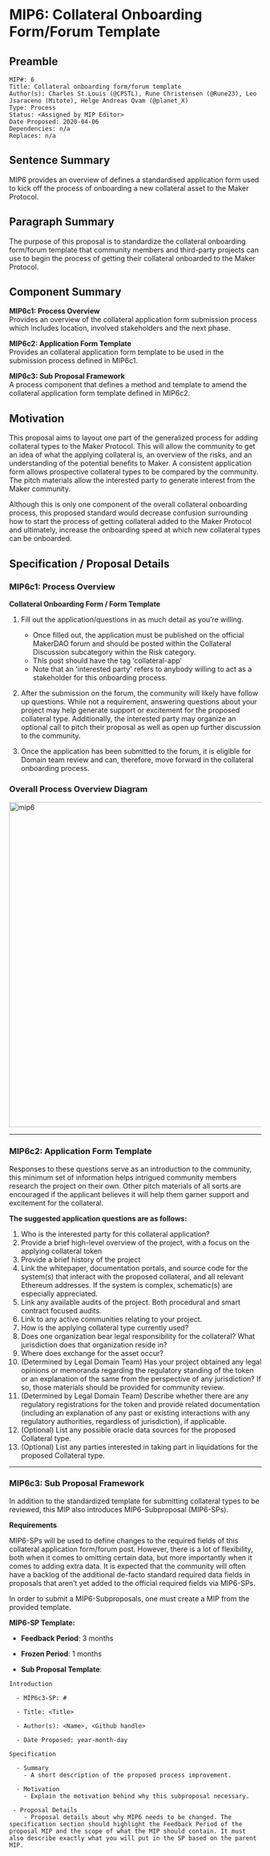 # MIP6: Collateral Onboarding Form/Forum Template

## Preamble
```
MIP#: 6
Title: Collateral onboarding form/forum template
Author(s): Charles St.Louis (@CPSTL), Rune Christensen (@Rune23), Leo Jsaraceno (Mitote), Helge Andreas Qvam (@planet_X)
Type: Process
Status: <Assigned by MIP Editor>
Date Proposed: 2020-04-06
Dependencies: n/a
Replaces: n/a
```

## Sentence Summary

MIP6 provides an overview of defines a standardised application form used to kick off the process of onboarding a new collateral asset to the Maker Protocol.

## Paragraph Summary

The purpose of this proposal is to standardize the collateral onboarding form/forum template that community members and third-party projects can use to begin the process of getting their collateral onboarded to the Maker Protocol.

## Component Summary

**MIP6c1: Process Overview**  
Provides an overview of the collateral application form submission process which includes location, involved stakeholders and the next phase.

**MIP6c2: Application Form Template**  
Provides an collateral application form template to be used in the submission process defined in MIP6c1. 

**MIP6c3: Sub Proposal Framework**  
A process component that defines a method and template to amend the collateral application form template defined in MIP6c2.

## Motivation

This proposal aims to layout one part of the generalized process for adding collateral types to the Maker Protocol. This will allow the community to get an idea of what the applying collateral is, an overview of the risks, and an understanding of the potential benefits to Maker. A consistent application form allows prospective collateral types to be compared by the community. The pitch materials allow the interested party to generate interest from the Maker community.

Although this is only one component of the overall collateral onboarding process, this proposed standard would decrease confusion surrounding how to start the process of getting collateral added to the Maker Protocol and ultimately, increase the onboarding speed at which new collateral types can be onboarded.

## Specification / Proposal Details

### MIP6c1: Process Overview

**Collateral Onboarding Form / Form Template**
1.  Fill out the application/questions in as much detail as you’re willing.
    

	-   Once filled out, the application must be published on the official MakerDAO forum and should be posted within the Collateral Discussion subcategory within the Risk category.
	-   This post should have the tag ‘collateral-app’
	-   Note that an 'interested party' refers to anybody willing to act as a stakeholder for this onboarding process.
    

2.  After the submission on the forum, the community will likely have follow up questions. While not a requirement, answering questions about your project may help generate support or excitement for the proposed collateral type. Additionally, the interested party may organize an optional call to pitch their proposal as well as open up further discussion to the community. 
    
3.  Once the application has been submitted to the forum, it is eligible for Domain team review and can, therefore, move forward in the collateral onboarding process.
    

### Overall Process Overview Diagram

<img width="649" alt="mip6" src="https://user-images.githubusercontent.com/32653033/79087563-ad136e00-7d0d-11ea-89b2-679747275ecf.png">

---
### MIP6c2: Application Form Template

Responses to these questions serve as an introduction to the community, this minimum set of information helps intrigued community members research the project on their own. Other pitch materials of all sorts are encouraged if the applicant believes it will help them garner support and excitement for the collateral.

**The suggested application questions are as follows:**

1. Who is the interested party for this collateral application?
2. Provide a brief high-level overview of the project, with a focus on the applying collateral token
3. Provide a brief history of the project
4. Link the whitepaper, documentation portals, and source code for the system(s) that interact with the proposed collateral, and all relevant Ethereum addresses. If the system is complex, schematic(s) are especially appreciated.
5. Link any available audits of the project. Both procedural and smart contract focused audits. 
6. Link to any active communities relating to your project.
7. How is the applying collateral type currently used?
8. Does one organization bear legal responsibility for the collateral? What jurisdiction does that organization reside in?
9. Where does exchange for the asset occur?
10. (Determined by Legal Domain Team) Has your project obtained any legal opinions or memoranda regarding the regulatory standing of the token or an explanation of the same from the perspective of any jurisdiction? If so, those materials should be provided for community review.
11. (Determined by Legal Domain Team) Describe whether there are any regulatory registrations for the token and provide related documentation (including an explanation of any past or existing interactions with any regulatory authorities, regardless of jurisdiction), if applicable.
12. (Optional) List any possible oracle data sources for the proposed Collateral type.
13. (Optional) List any parties interested in taking part in liquidations for the proposed Collateral type.

    
---
### MIP6c3: Sub Proposal Framework

In addition to the standardized template for submitting collateral types to be reviewed, this MIP also introduces MIP6-Subproposal (MIP6-SPs).

**Requirements**

MIP6-SPs will be used to define changes to the required fields of this collateral application form/forum post. However, there is a lot of flexibility, both when it comes to omitting certain data, but more importantly when it comes to adding extra data. It is expected that the community will often have a backlog of the additional de-facto standard required data fields in proposals that aren’t yet added to the official required fields via MIP6-SPs.

In order to submit a MIP6-Subproposals, one must create a MIP from the provided template.

**MIP6-SP Template:**  

- **Feedback Period**: 3 months

- **Frozen Period**: 1 months

- **Sub Proposal Template**:




```
Introduction 

  - MIP6c3-SP: #

  - Title: <Title>

  - Author(s): <Name>, <Github handle>

  - Date Proposed: year-month-day

Specification 

  - Summary
    - A short description of the proposed process improvement.

  - Motivation
    - Explain the motivation behind why this subproposal necessary.

 - Proposal Details
    - Proposal details about why MIP6 needs to be changed. The specification section should highlight the Feedback Period of the proposal MIP and the scope of what the MIP should contain. It must also describe exactly what you will put in the SP based on the parent MIP.
